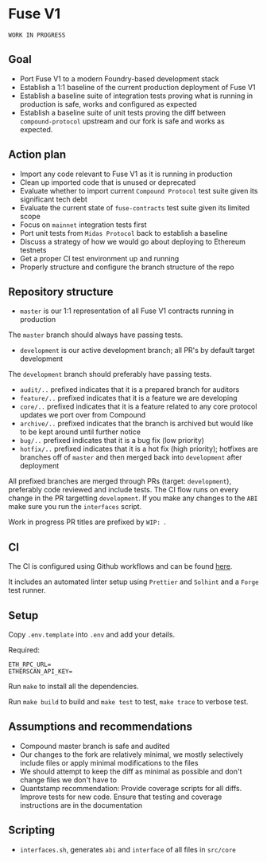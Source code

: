 # Fuse V1

```
WORK IN PROGRESS
```

## Goal

- Port Fuse V1 to a modern Foundry-based development stack
- Establish a 1:1 baseline of the current production deployment of Fuse V1
- Establish a baseline suite of integration tests proving what is running in production is safe, works and configured as expected
- Establish a baseline suite of unit tests proving the diff between `compound-protocol` upstream and our fork is safe and works as expected.

## Action plan

- Import any code relevant to Fuse V1 as it is running in production
- Clean up imported code that is unused or deprecated
- Evaluate whether to import current `Compound Protocol` test suite given its significant tech debt
- Evaluate the current state of `fuse-contracts` test suite given its limited scope
- Focus on `mainnet` integration tests first
- Port unit tests from `Midas Protocol` back to establish a baseline
- Discuss a strategy of how we would go about deploying to Ethereum testnets
- Get a proper CI test environment up and running
- Properly structure and configure the branch structure of the repo

## Repository structure

- `master` is our 1:1 representation of all Fuse V1 contracts running in production

The `master` branch should always have passing tests.

- `development` is our active development branch; all PR's by default target development

The `development` branch should preferably have passing tests.

- `audit/..` prefixed indicates that it is a prepared branch for auditors
- `feature/..` prefixed indicates that it is a feature we are developing
- `core/..` prefixed indicates that it is a feature related to any core protocol updates we port over from Compound
- `archive/..` prefixed indicates that the branch is archived but would like to be kept around until further notice
- `bug/..` prefixed indicates that it is a bug fix (low priority)
- `hotfix/..` prefixed indicates that it is a hot fix (high priority); hotfixes are branches off of `master` and then merged back into `development` after deployment

All prefixed branches are merged through PRs (target: `development`), preferably code reviewed and include tests. The CI flow runs on every change in the PR targetting `development`. If you make any changes to the `ABI` make sure you run the `interfaces` script.

Work in progress PR titles are prefixed by `WIP: `.

## CI

The CI is configured using Github workflows and can be found [here](https://github.com/Rari-Capital/fuse-v1/blob/development/.github/workflows/ci.yml).

It includes an automated linter setup using `Prettier` and `Solhint` and a `Forge` test runner.

## Setup

Copy `.env.template` into `.env` and add your details.

Required:

```
ETH_RPC_URL=
ETHERSCAN_API_KEY=
```

Run `make` to install all the dependencies.

Run `make build` to build and `make test` to test, `make trace` to verbose test.

## Assumptions and recommendations

- Compound master branch is safe and audited
- Our changes to the fork are relatively minimal, we mostly selectively include files or apply minimal modifications to the files
- We should attempt to keep the diff as minimal as possible and don't change files we don't have to
- Quantstamp recommendation: Provide coverage scripts for all diffs. Improve tests for new code. Ensure that testing and coverage instructions are in the documentation

## Scripting

- `interfaces.sh`, generates `abi` and `interface` of all files in `src/core`
